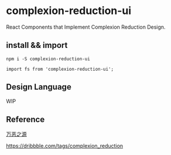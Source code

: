 # complexion-reduction-ui
React Components that Implement Complexion Reduction Design.

## install && import

```shell
npm i -S complexion-reduction-ui
```

```shell
import fs from 'complexion-reduction-ui';
```

## Design Language

WIP

## Reference

[万恶之源](https://medium.com/swarm-nyc/complexion-reduction-a-new-trend-in-mobile-design-cef033a0b978#.6zmhrzkya)

https://dribbble.com/tags/complexion_reduction

